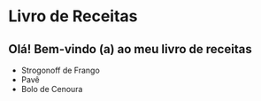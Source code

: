 # Livro de Receitas
## Olá! Bem-vindo (a) ao meu livro de receitas


 - Strogonoff de Frango
 - Pavê
 - Bolo de Cenoura